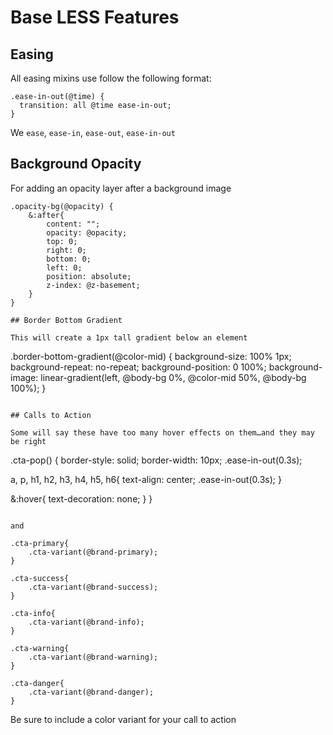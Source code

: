 # Base LESS Features

## Easing

All easing mixins use follow the following format:

```
.ease-in-out(@time) {
  transition: all @time ease-in-out;
}
```

We `ease`, `ease-in`, `ease-out`, `ease-in-out`

## Background Opacity

For adding an opacity layer after a background image

```
.opacity-bg(@opacity) {
	&:after{
		content: "";
		opacity: @opacity;
		top: 0;
		right: 0;
		bottom: 0;
		left: 0;
		position: absolute;
		z-index: @z-basement;
	}
}

## Border Bottom Gradient

This will create a 1px tall gradient below an element

```
.border-bottom-gradient(@color-mid) {
	background-size: 100% 1px;
	background-repeat: no-repeat;
	background-position: 0 100%;
	background-image: linear-gradient(left, @body-bg 0%, @color-mid 50%, @body-bg 100%);
}
```

## Calls to Action

Some will say these have too many hover effects on them…and they may be right

```
.cta-pop() {
  border-style: solid;
  border-width: 10px;
  .ease-in-out(0.3s);

  a,
  p,
  h1,
  h2,
  h3,
  h4,
  h5,
  h6{
    text-align: center;
    .ease-in-out(0.3s);
  }

  &:hover{
    text-decoration: none;
  }
}
```

and

.cta-primary{
	.cta-variant(@brand-primary);
}

.cta-success{
	.cta-variant(@brand-success);
}

.cta-info{
	.cta-variant(@brand-info);
}

.cta-warning{
	.cta-variant(@brand-warning);
}

.cta-danger{
	.cta-variant(@brand-danger);
}
```

Be sure to include a color variant for your call to action 